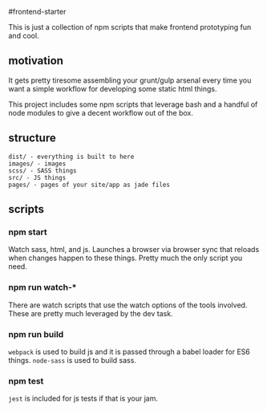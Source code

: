 #frontend-starter

This is just a collection of npm scripts that make frontend prototyping fun and cool.

## motivation

It gets pretty tiresome assembling your grunt/gulp arsenal every time you want a simple workflow for developing some static html things.

This project includes some npm scripts that leverage bash and a handful of node modules to give a decent workflow out of the box.

## structure

```
dist/ - everything is built to here
images/ - images
scss/ - SASS things
src/ - JS things
pages/ - pages of your site/app as jade files
```

## scripts

### npm start

Watch sass, html, and js. Launches a browser via browser sync that reloads when changes happen to these things. Pretty much the only script you need.

### npm run watch-*

There are watch scripts that use the watch options of the tools involved. These are pretty much leveraged by the dev task.

### npm run build

`webpack` is used to build js and it is passed through a babel loader for ES6 things. `node-sass` is used to build sass.

### npm test

`jest` is included for js tests if that is your jam.
